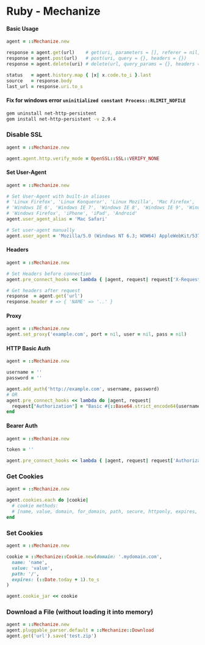 # Ruby - Mechanize


#### Basic Usage
```ruby
agent = ::Mechanize.new

response = agent.get(url)    # get(uri, parameters = [], referer = nil, headers = {})
response = agent.post(url)   # post(uri, query = {}, headers = {})
response = agent.delete(uri) # delete(url, query_params = {}, headers = {})

status   = agent.history.map { |x| x.code.to_i }.last
source   = response.body
last_url = response.uri.to_s
```


#### Fix for windows error `uninitialized constant Process::RLIMIT_NOFILE`
```bash
gem uninstall net-http-persistent
gem install net-http-persistent -v 2.9.4
```


### Disable SSL
```ruby
agent = ::Mechanize.new

agent.agent.http.verify_mode = OpenSSL::SSL::VERIFY_NONE
```


#### Set User-Agent
```ruby
agent = ::Mechanize.new

# Set User-Agent with built-in aliases
# 'Linux Firefox', 'Linux Konqueror', 'Linux Mozilla', 'Mac Firefox', 'Mac Mozilla', 'Mac Safari 4', 'Mac Safari', 'Windows Chrome',
# 'Windows IE 6', 'Windows IE 7', 'Windows IE 8', 'Windows IE 9', 'Windows IE 10', 'Windows IE 11', 'Windows Edge', 'Windows Mozilla',
# 'Windows Firefox', 'iPhone', 'iPad', 'Android'
agent.user_agent_alias = 'Mac Safari'

# Set user-agent manually
agent.user_agent = 'Mozilla/5.0 (Windows NT 6.3; WOW64) AppleWebKit/537.36 (KHTML, like Gecko) Chrome/33.0.1750.117 Safari/537.36'
```


#### Headers
```ruby
agent = ::Mechanize.new

# Set Headers before connection
agent.pre_connect_hooks << lambda { |agent, request| request['X-Requested-With'] = 'XMLHttpRequest' } # get headers

# Get headers after request
response  = agent.get('url')
response.header # => { 'NAME' => '..' }
```


#### Proxy
```ruby
agent = ::Mechanize.new
agent.set_proxy('example.com', port = nil, user = nil, pass = nil)
```


#### HTTP Basic Auth
```ruby
agent = ::Mechanize.new

username = ''
password = ''

agent.add_auth('http://example.com', username, password)
# OR
agent.pre_connect_hooks << lambda do |agent, request| 
  request["Authorization"] = "Basic #{::Base64.strict_encode64(username + ':' + password)}"
end
```


#### Bearer Auth
```ruby
agent = ::Mechanize.new

token = ''

agent.pre_connect_hooks << lambda { |agent, request| request['Authorization'] = "Bearer #{token}" }
```


### Get Cookies
```ruby
agent = ::Mechanize.new

agent.cookies.each do |cookie|
  # cookie methods:
  # [name, value, domain, for_domain, path, secure, httponly, expires, created_at, accessed_at, origin, secure]
end
```


### Set Cookies
```ruby
agent = ::Mechanize.new

cookie = ::Mechanize::Cookie.new(domain: '.mydomain.com', 
  name: 'name', 
  value: 'value', 
  path: '/', 
  expires: (::Date.today + 1).to_s
)

agent.cookie_jar << cookie
```


### Download a File (without loading it into memory)
```ruby
agent = ::Mechanize.new
agent.pluggable_parser.default = ::Mechanize::Download
agent.get('url').save('test.zip')
```
